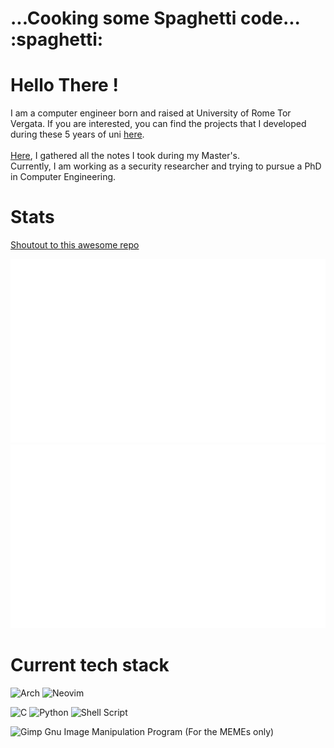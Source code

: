 <h1>...Cooking some Spaghetti code... :spaghetti:</h1>

# Hello There !
I am a computer engineer born and raised at University of Rome Tor Vergata. If you are interested, you can find the projects that I developed during these 5 years of uni [here](https://github.com/orgs/BSc-MSc-Projects/repositories).<br><br>
[Here](https://github.com/BSc-MSc-Projects/Master-s-Degree-Notes), I gathered all the notes I took during my Master's.<br> 
Currently, I am working as a security researcher and trying to pursue a PhD in Computer Engineering.

# Stats
[Shoutout to this awesome repo](https://github.com/jstrieb/github-stats)

![](https://raw.githubusercontent.com/piercirocaliandro/github-stats/master/generated/overview.svg#gh-dark-mode-only)
<br>
![](https://raw.githubusercontent.com/piercirocaliandro/github-stats/master/generated/languages.svg#gh-dark-mode-only)

# Current tech stack
![Arch](https://img.shields.io/badge/Arch%20Linux-1793D1?logo=arch-linux&logoColor=fff&style=for-the-badge)
![Neovim](https://img.shields.io/badge/NeoVim-%2357A143.svg?&style=for-the-badge&logo=neovim&logoColor=white)

![C](https://img.shields.io/badge/c-%2300599C.svg?style=for-the-badge&logo=c&logoColor=white)
![Python](https://img.shields.io/badge/python-3670A0?style=for-the-badge&logo=python&logoColor=ffdd54)
![Shell Script](https://img.shields.io/badge/shell_script-%23121011.svg?style=for-the-badge&logo=gnu-bash&logoColor=white)

![Gimp Gnu Image Manipulation Program](https://img.shields.io/badge/Gimp-657D8B?style=for-the-badge&logo=gimp&logoColor=FFFFFF) (For the MEMEs only)
